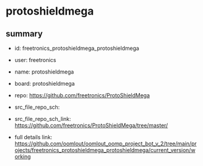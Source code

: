 # protoshieldmega
 
## summary 
* id: freetronics_protoshieldmega_protoshieldmega
* user: freetronics
* name: protoshieldmega
* board: protoshieldmega
* repo: https://github.com/freetronics/ProtoShieldMega



* src_file_repo_sch: 
* src_file_repo_sch_link: https://github.com/freetronics/ProtoShieldMega/tree/master/
* full details link: https://github.com/oomlout/oomlout_oomp_project_bot_v_2/tree/main/projects/freetronics_protoshieldmega_protoshieldmega/current_version/working  







